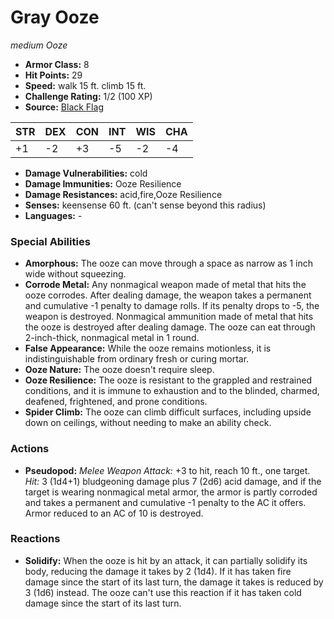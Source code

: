 # Gray Ooze

*medium* *Ooze*

- **Armor Class:** 8
- **Hit Points:** 29 
- **Speed:** walk 15 ft. climb 15 ft.
- **Challenge Rating:** 1/2 (100 XP)
- **Source:** [Black Flag](https://koboldpress.com/kpstore/product/tovrpg-pg-mv/)

| STR | DEX | CON | INT | WIS | CHA |
| --- | --- | --- | --- | --- | --- |
| +1 | -2 | +3 | -5 | -2 | -4 |

- **Damage Vulnerabilities:** cold
- **Damage Immunities:** Ooze Resilience
- **Damage Resistances:** acid,fire,Ooze Resilience
- **Senses:** keensense 60 ft. (can't sense beyond this radius)
- **Languages:** -

### Special Abilities

- **Amorphous:** The ooze can move through a space as narrow as 1 inch wide without squeezing.
- **Corrode Metal:** Any nonmagical weapon made of metal that hits the ooze corrodes. After dealing damage, the weapon takes a permanent and cumulative -1 penalty to damage rolls. If its penalty drops to -5, the weapon is destroyed. Nonmagical ammunition made of metal that hits the ooze is destroyed after dealing damage. The ooze can eat through 2-inch-thick, nonmagical metal in 1 round.
- **False Appearance:** While the ooze remains motionless, it is indistinguishable from ordinary fresh or curing mortar.
- **Ooze Nature:** The ooze doesn't require sleep.
- **Ooze Resilience:** The ooze is resistant to the grappled and restrained conditions, and it is immune to exhaustion and to the blinded, charmed, deafened, frightened, and prone conditions.
- **Spider Climb:** The ooze can climb difficult surfaces, including upside down on ceilings, without needing to make an ability check.

### Actions

- **Pseudopod:** _Melee Weapon Attack:_ +3 to hit, reach 10 ft., one target. _Hit:_ 3 (1d4+1) bludgeoning damage plus 7 (2d6) acid damage, and if the target is wearing nonmagical metal armor, the armor is partly corroded and takes a permanent and cumulative -1 penalty to the AC it offers. Armor reduced to an AC of 10 is destroyed.

### Reactions

- **Solidify:** When the ooze is hit by an attack, it can partially solidify its body, reducing the damage it takes by 2 (1d4). If it has taken fire damage since the start of its last turn, the damage it takes is reduced by 3 (1d6) instead. The ooze can't use this reaction if it has taken cold damage since the start of its last turn.
